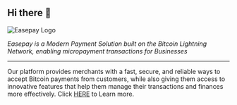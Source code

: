 ## Hi there 👋

![Easepay Logo](https://user-images.githubusercontent.com/54026531/233501578-e39d0ea1-62ff-48fa-8e87-f2161f84b82b.png)


*Easepay is a Modern Payment Solution built on the Bitcoin Lightning Network, enabling micropayment transactions for Businesses*

<hr />

Our platform provides merchants with a fast, secure, and reliable ways to accept Bitcoin payments from customers, while also giving them access to innovative features that help them manage their transactions and finances more effectively. 
Click [HERE](https://www.easepay.io/) to Learn more.

<!--

🙋‍♀️ A short introduction - what is your organization all about?
🌈 Contribution guidelines - how can the community get involved?
👩‍💻 Useful resources - where can the community find your docs? Is there anything else the community should know?
🍿 Fun facts - what does your team eat for breakfast?
🧙 Remember, you can do mighty things with the power of [Markdown](https://docs.github.com/github/writing-on-github/getting-started-with-writing-and-formatting-on-github/basic-writing-and-formatting-syntax)
-->
